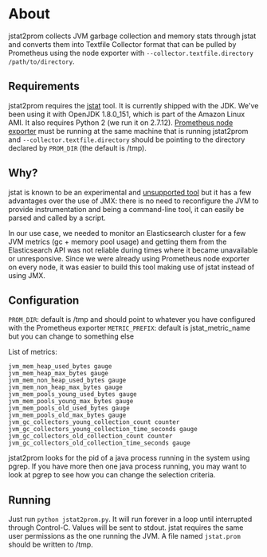 # About
jstat2prom collects JVM garbage collection and memory stats through jstat and converts 
them into Textfile Collector format that can be pulled by Prometheus using the node 
exporter with `--collector.textfile.directory /path/to/directory`.

## Requirements
jstat2prom requires the [jstat](https://docs.oracle.com/javase/9/tools/jstat.htm#JSWOR734) tool.
It is currently shipped with the JDK. We've been using it with OpenJDK 1.8.0_151, which is part of
the Amazon Linux AMI. It also requires Python 2 (we run it on 2.7.12).
[Prometheus node exporter](https://github.com/prometheus/node_exporter) must be running at the
same machine that is running jstat2prom and `--collector.textfile.directory` should be pointing to
the directory declared by `PROM_DIR` (the default is /tmp).

## Why?
jstat is known to be an experimental and [unsupported tool](https://docs.oracle.com/javase/9/tools/jstat.htm#JSWOR734)
but it has a few advantages over the use of JMX: there is no need to reconfigure the JVM to provide
instrumentation and being a command-line tool, it can easily be parsed and called by a script.

In our use case, we needed to monitor an Elasticsearch cluster for a few JVM metrics
(gc + memory pool usage) and getting them from the Elasticsearch API was not reliable during times where
it became unavailable or unresponsive. Since we were already using Prometheus node exporter on
every node, it was easier to build this tool making use of jstat instead of using JMX.

## Configuration
`PROM_DIR`:  default is /tmp and should point to whatever you have configured with the Prometheus exporter
`METRIC_PREFIX`: default is jstat_metric_name but you can change to something else

List of metrics:
```
jvm_mem_heap_used_bytes gauge
jvm_mem_heap_max_bytes gauge
jvm_mem_non_heap_used_bytes gauge
jvm_mem_non_heap_max_bytes gauge
jvm_mem_pools_young_used_bytes gauge
jvm_mem_pools_young_max_bytes gauge
jvm_mem_pools_old_used_bytes gauge
jvm_mem_pools_old_max_bytes gauge
jvm_gc_collectors_young_collection_count counter
jvm_gc_collectors_young_collection_time_seconds gauge
jvm_gc_collectors_old_collection_count counter
jvm_gc_collectors_old_collection_time_seconds gauge
```

jstat2prom looks for the pid of a java process running in the system using pgrep. If you have more then
one java process running, you may want to look at pgrep to see how you can change the selection criteria.

## Running
Just run `python jstat2prom.py`. It will run forever in a loop until interrupted through Control-C.
Values will be sent to stdout. jstat requires the same user permissions as the one running the JVM.
A file named `jstat.prom` should be written to /tmp.
